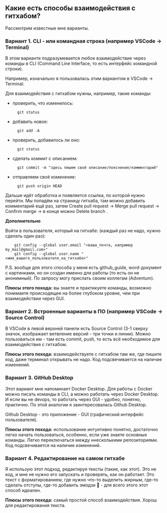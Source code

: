 ## Какие есть способы взаимодействия с гитхабом?

Рассмотрим известные мне варианты.

### Вариант 1. CLI - или командная строка (например VSCode → Terminal)

В этом варианте подразумевается любое взаимодействие через команды в CLI (Command Line Interface, то есть интерфейс командной строки).

Например, изначально я пользовалась этим вариантом в VSCode → Terminal.

Для взаимодействия с гитхабом нужны, например, такие команды:

- проверить, что изменилось:

        git status

- добавить новое:

        git add -A

- проверить, добавилось ли оно:

        git status

- сделать коммит с описанием:

        git commit -m "здесь пишем своё описание/пояснение/комментарий"

- отправляем своё изменение:

        git push origin HEAD

Дальше идёт обработка и появляется ссылка, по которой нужно перейти. Мы попадём на страницу гитхаба, там можно добавить комментарий ещё раз, затем Create pull request → Merge pull request → Confirm  merge → в конце можно Delete branch .

**Дополнительно**

Войти в пользователя, который на гитхабе: (каждый раз не надо, нужно сделать один раз):

        git config --global user.email "<ваша_почта, например my_mail@gmail.com>"
        git config --global user.name "<имя_вашего_пользователя_на_гитхабе>"

P.S. вообще для этого способа у меня есть github_guide, word-документ с картинками, но он создан именно для работы (то есть он не анонимный). По запросу могу прислать своим коллегам (Adventum).

**Плюсы этого похода:** вы знаете и практикуете команды, возможно понимаете происходящее на более глубоком уровне, чем при взаимодействии через GUI.

### Вариант 2. Встроенные варианты в ПО (например VSCode → Source Control)

В VSCode в левой верхней панели есть Source Control (3-1 сверху значок, изображает ветвление версий - три точки и линии). Можно пользоваться им - там есть commit, push, то есть всё необходимое для взаимодействия с гитхабом.

**Плюсы этого похода:** взаимодействуете с гитхабом там же, где пишите код, даже терминал открывать не надо. Код подсвечивается на наличие изменений.

### Вариант 3. GitHub Desktop

Этот вариант мне напоминает Docker Desktop. Для работы с Docker можно писать команды в CLI, а можно работать через Docker Desktop. И если вы не devops, то работать через GUI - удобно, понятно, практично. По этой аналогии я заинтересовалась Github Desktop. 

Github Desktop - это приложение - GUI (графический интерфейс пользователя).

**Плюсы этого похода:** использование интуитивно понятно, достаточно легко начать пользоваться, особенно, если уже знаете основные команды. Легко переключаться между ннесколькими репозиториями. Код подсвечивается на наличие изменений.

### Вариант 4. Редактирование на самом гитхабе

Я использую этот подход, редактируя тексты (такие, как этот). Это не код, и мне не нужно его запускать и проверять, как он работает. Это текст с форматированием, где нужно что-то выделить жирным, где-то сделать отступы, где-то добавить эмодзи 👀 - для всего этого этот способ идеален.

**Плюсы этого похода:** самый простой способ взаимодействия. Хорош для редактирования текста.


